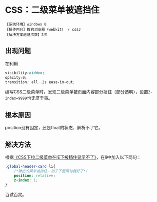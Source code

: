 # CSS：二级菜单被遮挡住
`【系统环境】windows 8`  
`【操作内容】搜狗浏览器（webkit） / css3`  
`【解决方案验证次数】2次`  
## <i class="fa fa-question-circle"></i> 出现问题
在利用
```css
visibility:hidden;
opacity:0;
transition: all .2s ease-in-out;
```
编写CSS二级菜单时，发现二级菜单被页面内容部分挡住（部分透明），设置`Z-index=9999`也无济于事。

## <i class="fa fa-bullseye"></i> 根本原因
position没有固定，还是float的状态，解析不了它。

## <i class="fa fa-check-circle"></i> 解决方法
根据[《CSS下拉二级菜单在IE下被挡住显示不了》]( https://zhidao.baidu.com/question/1383450088716769700.html)，在li中加入以下两句：
```css
.global-header-card li{
	/*弹出的菜单被挡住，加了下面两句就好了*/
	position: relative;
	z-index: 1;
}
```
百试百灵。
